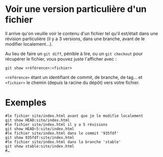 Voir une version particulière d'un fichier
==========================================

Il arrive qu'on veuille voir le contenu d'un fichier tel qu'il est/était dans une révision particulière (il y a 3 versions, dans une branche, avant de le modifier localement…).

Au lieu de faire un `git diff`, pénible à lire, ou un `git checkout` pour récupérer le fichier, vous pouvez juste l'afficher avec :

    git show <référence>:<fichier>

`<référence>` étant un identifiant de commit, de branche, de tag… et `<fichier>` le chemin (depuis la racine du dépôt) vers votre fichier.

Exemples
========

    #le fichier site/index.html avant que je le modifie localement
    git show HEAD:site/index.html
    #le fichier site/index.html il y a 5 révisions
    git show HEAD~5:site/index.html
    #le fichier site/index.html dans le commit '935fdf'
    git show 935fdf:site/index.html
    #le fichier site/index.html dans la branche 'stable'
    git show stable:site/index.html
    #…

